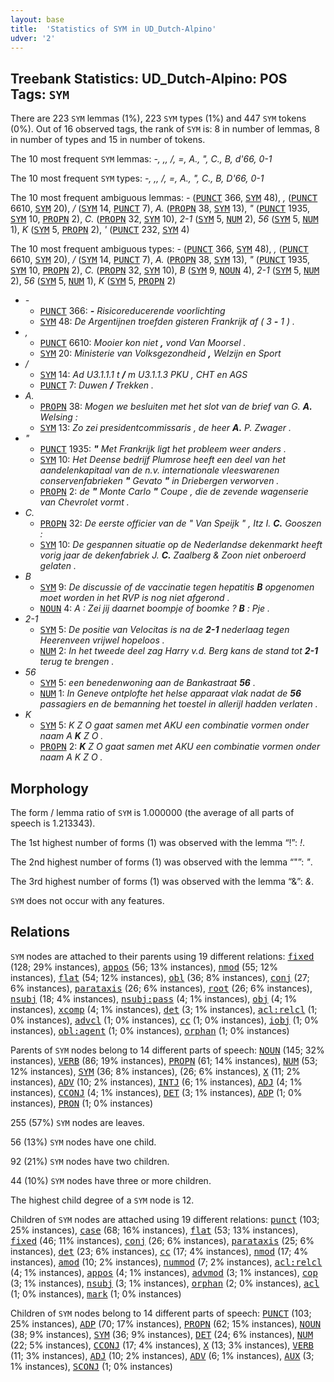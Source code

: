 ```yaml
---
layout: base
title:  'Statistics of SYM in UD_Dutch-Alpino'
udver: '2'
---
```


## Treebank Statistics: UD_Dutch-Alpino: POS Tags: `SYM`

There are 223 `SYM` lemmas (1%), 223 `SYM` types (1%) and 447 `SYM` tokens (0%).
Out of 16 observed tags, the rank of `SYM` is: 8 in number of lemmas, 8 in number of types and 15 in number of tokens.

The 10 most frequent `SYM` lemmas: <em>-, ,, /, =, A., ", C., B, d'66, 0-1</em>

The 10 most frequent `SYM` types:  <em>-, ,, /, =, A., ", C., B, D'66, 0-1</em>

The 10 most frequent ambiguous lemmas: <em>-</em> (<tt><a href="nl_alpino-pos-PUNCT.html">PUNCT</a></tt> 366, <tt><a href="nl_alpino-pos-SYM.html">SYM</a></tt> 48), <em>,</em> (<tt><a href="nl_alpino-pos-PUNCT.html">PUNCT</a></tt> 6610, <tt><a href="nl_alpino-pos-SYM.html">SYM</a></tt> 20), <em>/</em> (<tt><a href="nl_alpino-pos-SYM.html">SYM</a></tt> 14, <tt><a href="nl_alpino-pos-PUNCT.html">PUNCT</a></tt> 7), <em>A.</em> (<tt><a href="nl_alpino-pos-PROPN.html">PROPN</a></tt> 38, <tt><a href="nl_alpino-pos-SYM.html">SYM</a></tt> 13), <em>"</em> (<tt><a href="nl_alpino-pos-PUNCT.html">PUNCT</a></tt> 1935, <tt><a href="nl_alpino-pos-SYM.html">SYM</a></tt> 10, <tt><a href="nl_alpino-pos-PROPN.html">PROPN</a></tt> 2), <em>C.</em> (<tt><a href="nl_alpino-pos-PROPN.html">PROPN</a></tt> 32, <tt><a href="nl_alpino-pos-SYM.html">SYM</a></tt> 10), <em>2-1</em> (<tt><a href="nl_alpino-pos-SYM.html">SYM</a></tt> 5, <tt><a href="nl_alpino-pos-NUM.html">NUM</a></tt> 2), <em>56</em> (<tt><a href="nl_alpino-pos-SYM.html">SYM</a></tt> 5, <tt><a href="nl_alpino-pos-NUM.html">NUM</a></tt> 1), <em>K</em> (<tt><a href="nl_alpino-pos-SYM.html">SYM</a></tt> 5, <tt><a href="nl_alpino-pos-PROPN.html">PROPN</a></tt> 2), <em>'</em> (<tt><a href="nl_alpino-pos-PUNCT.html">PUNCT</a></tt> 232, <tt><a href="nl_alpino-pos-SYM.html">SYM</a></tt> 4)

The 10 most frequent ambiguous types:  <em>-</em> (<tt><a href="nl_alpino-pos-PUNCT.html">PUNCT</a></tt> 366, <tt><a href="nl_alpino-pos-SYM.html">SYM</a></tt> 48), <em>,</em> (<tt><a href="nl_alpino-pos-PUNCT.html">PUNCT</a></tt> 6610, <tt><a href="nl_alpino-pos-SYM.html">SYM</a></tt> 20), <em>/</em> (<tt><a href="nl_alpino-pos-SYM.html">SYM</a></tt> 14, <tt><a href="nl_alpino-pos-PUNCT.html">PUNCT</a></tt> 7), <em>A.</em> (<tt><a href="nl_alpino-pos-PROPN.html">PROPN</a></tt> 38, <tt><a href="nl_alpino-pos-SYM.html">SYM</a></tt> 13), <em>"</em> (<tt><a href="nl_alpino-pos-PUNCT.html">PUNCT</a></tt> 1935, <tt><a href="nl_alpino-pos-SYM.html">SYM</a></tt> 10, <tt><a href="nl_alpino-pos-PROPN.html">PROPN</a></tt> 2), <em>C.</em> (<tt><a href="nl_alpino-pos-PROPN.html">PROPN</a></tt> 32, <tt><a href="nl_alpino-pos-SYM.html">SYM</a></tt> 10), <em>B</em> (<tt><a href="nl_alpino-pos-SYM.html">SYM</a></tt> 9, <tt><a href="nl_alpino-pos-NOUN.html">NOUN</a></tt> 4), <em>2-1</em> (<tt><a href="nl_alpino-pos-SYM.html">SYM</a></tt> 5, <tt><a href="nl_alpino-pos-NUM.html">NUM</a></tt> 2), <em>56</em> (<tt><a href="nl_alpino-pos-SYM.html">SYM</a></tt> 5, <tt><a href="nl_alpino-pos-NUM.html">NUM</a></tt> 1), <em>K</em> (<tt><a href="nl_alpino-pos-SYM.html">SYM</a></tt> 5, <tt><a href="nl_alpino-pos-PROPN.html">PROPN</a></tt> 2)


* <em>-</em>
  * <tt><a href="nl_alpino-pos-PUNCT.html">PUNCT</a></tt> 366: <em><b>-</b> Risicoreducerende voorlichting</em>
  * <tt><a href="nl_alpino-pos-SYM.html">SYM</a></tt> 48: <em>De Argentijnen troefden gisteren Frankrijk af ( 3 <b>-</b> 1 ) .</em>
* <em>,</em>
  * <tt><a href="nl_alpino-pos-PUNCT.html">PUNCT</a></tt> 6610: <em>Mooier kon niet <b>,</b> vond Van Moorsel .</em>
  * <tt><a href="nl_alpino-pos-SYM.html">SYM</a></tt> 20: <em>Ministerie van Volksgezondheid <b>,</b> Welzijn en Sport</em>
* <em>/</em>
  * <tt><a href="nl_alpino-pos-SYM.html">SYM</a></tt> 14: <em>Ad U3.1.1.1 t <b>/</b> m U3.1.1.3 PKU , CHT en AGS</em>
  * <tt><a href="nl_alpino-pos-PUNCT.html">PUNCT</a></tt> 7: <em>Duwen <b>/</b> Trekken .</em>
* <em>A.</em>
  * <tt><a href="nl_alpino-pos-PROPN.html">PROPN</a></tt> 38: <em>Mogen we besluiten met het slot van de brief van G. <b>A.</b> Welsing :</em>
  * <tt><a href="nl_alpino-pos-SYM.html">SYM</a></tt> 13: <em>Zo zei presidentcommissaris , de heer <b>A.</b> P. Zwager .</em>
* <em>"</em>
  * <tt><a href="nl_alpino-pos-PUNCT.html">PUNCT</a></tt> 1935: <em><b>"</b> Met Frankrijk ligt het probleem weer anders .</em>
  * <tt><a href="nl_alpino-pos-SYM.html">SYM</a></tt> 10: <em>Het Deense bedrijf Plumrose heeft een deel van het aandelenkapitaal van de n.v. internationale vleeswarenen conservenfabrieken <b>"</b> Gevato <b>"</b> in Driebergen verworven .</em>
  * <tt><a href="nl_alpino-pos-PROPN.html">PROPN</a></tt> 2: <em>de <b>"</b> Monte Carlo <b>"</b> Coupe , die de zevende wagenserie van Chevrolet vormt .</em>
* <em>C.</em>
  * <tt><a href="nl_alpino-pos-PROPN.html">PROPN</a></tt> 32: <em>De eerste officier van de " Van Speijk " , Itz I. <b>C.</b> Gooszen :</em>
  * <tt><a href="nl_alpino-pos-SYM.html">SYM</a></tt> 10: <em>De gespannen situatie op de Nederlandse dekenmarkt heeft vorig jaar de dekenfabriek J. <b>C.</b> Zaalberg & Zoon niet onberoerd gelaten .</em>
* <em>B</em>
  * <tt><a href="nl_alpino-pos-SYM.html">SYM</a></tt> 9: <em>De discussie of de vaccinatie tegen hepatitis <b>B</b> opgenomen moet worden in het RVP is nog niet afgerond .</em>
  * <tt><a href="nl_alpino-pos-NOUN.html">NOUN</a></tt> 4: <em>A : Zei jij daarnet boompje of boomke ? <b>B</b> : Pje .</em>
* <em>2-1</em>
  * <tt><a href="nl_alpino-pos-SYM.html">SYM</a></tt> 5: <em>De positie van Velocitas is na de <b>2-1</b> nederlaag tegen Heerenveen vrijwel hopeloos .</em>
  * <tt><a href="nl_alpino-pos-NUM.html">NUM</a></tt> 2: <em>In het tweede deel zag Harry v.d. Berg kans de stand tot <b>2-1</b> terug te brengen .</em>
* <em>56</em>
  * <tt><a href="nl_alpino-pos-SYM.html">SYM</a></tt> 5: <em>een benedenwoning aan de Bankastraat <b>56</b> .</em>
  * <tt><a href="nl_alpino-pos-NUM.html">NUM</a></tt> 1: <em>In Geneve ontplofte het helse apparaat vlak nadat de <b>56</b> passagiers en de bemanning het toestel in allerijl hadden verlaten .</em>
* <em>K</em>
  * <tt><a href="nl_alpino-pos-SYM.html">SYM</a></tt> 5: <em>K Z O gaat samen met AKU een combinatie vormen onder naam A <b>K</b> Z O .</em>
  * <tt><a href="nl_alpino-pos-PROPN.html">PROPN</a></tt> 2: <em><b>K</b> Z O gaat samen met AKU een combinatie vormen onder naam A K Z O .</em>

## Morphology

The form / lemma ratio of `SYM` is 1.000000 (the average of all parts of speech is 1.213343).

The 1st highest number of forms (1) was observed with the lemma “!”: <em>!</em>.

The 2nd highest number of forms (1) was observed with the lemma “"”: <em>"</em>.

The 3rd highest number of forms (1) was observed with the lemma “&”: <em>&</em>.

`SYM` does not occur with any features.


## Relations

`SYM` nodes are attached to their parents using 19 different relations: <tt><a href="nl_alpino-dep-fixed.html">fixed</a></tt> (128; 29% instances), <tt><a href="nl_alpino-dep-appos.html">appos</a></tt> (56; 13% instances), <tt><a href="nl_alpino-dep-nmod.html">nmod</a></tt> (55; 12% instances), <tt><a href="nl_alpino-dep-flat.html">flat</a></tt> (54; 12% instances), <tt><a href="nl_alpino-dep-obl.html">obl</a></tt> (36; 8% instances), <tt><a href="nl_alpino-dep-conj.html">conj</a></tt> (27; 6% instances), <tt><a href="nl_alpino-dep-parataxis.html">parataxis</a></tt> (26; 6% instances), <tt><a href="nl_alpino-dep-root.html">root</a></tt> (26; 6% instances), <tt><a href="nl_alpino-dep-nsubj.html">nsubj</a></tt> (18; 4% instances), <tt><a href="nl_alpino-dep-nsubj-pass.html">nsubj:pass</a></tt> (4; 1% instances), <tt><a href="nl_alpino-dep-obj.html">obj</a></tt> (4; 1% instances), <tt><a href="nl_alpino-dep-xcomp.html">xcomp</a></tt> (4; 1% instances), <tt><a href="nl_alpino-dep-det.html">det</a></tt> (3; 1% instances), <tt><a href="nl_alpino-dep-acl-relcl.html">acl:relcl</a></tt> (1; 0% instances), <tt><a href="nl_alpino-dep-advcl.html">advcl</a></tt> (1; 0% instances), <tt><a href="nl_alpino-dep-cc.html">cc</a></tt> (1; 0% instances), <tt><a href="nl_alpino-dep-iobj.html">iobj</a></tt> (1; 0% instances), <tt><a href="nl_alpino-dep-obl-agent.html">obl:agent</a></tt> (1; 0% instances), <tt><a href="nl_alpino-dep-orphan.html">orphan</a></tt> (1; 0% instances)

Parents of `SYM` nodes belong to 14 different parts of speech: <tt><a href="nl_alpino-pos-NOUN.html">NOUN</a></tt> (145; 32% instances), <tt><a href="nl_alpino-pos-VERB.html">VERB</a></tt> (86; 19% instances), <tt><a href="nl_alpino-pos-PROPN.html">PROPN</a></tt> (61; 14% instances), <tt><a href="nl_alpino-pos-NUM.html">NUM</a></tt> (53; 12% instances), <tt><a href="nl_alpino-pos-SYM.html">SYM</a></tt> (36; 8% instances),  (26; 6% instances), <tt><a href="nl_alpino-pos-X.html">X</a></tt> (11; 2% instances), <tt><a href="nl_alpino-pos-ADV.html">ADV</a></tt> (10; 2% instances), <tt><a href="nl_alpino-pos-INTJ.html">INTJ</a></tt> (6; 1% instances), <tt><a href="nl_alpino-pos-ADJ.html">ADJ</a></tt> (4; 1% instances), <tt><a href="nl_alpino-pos-CCONJ.html">CCONJ</a></tt> (4; 1% instances), <tt><a href="nl_alpino-pos-DET.html">DET</a></tt> (3; 1% instances), <tt><a href="nl_alpino-pos-ADP.html">ADP</a></tt> (1; 0% instances), <tt><a href="nl_alpino-pos-PRON.html">PRON</a></tt> (1; 0% instances)

255 (57%) `SYM` nodes are leaves.

56 (13%) `SYM` nodes have one child.

92 (21%) `SYM` nodes have two children.

44 (10%) `SYM` nodes have three or more children.

The highest child degree of a `SYM` node is 12.

Children of `SYM` nodes are attached using 19 different relations: <tt><a href="nl_alpino-dep-punct.html">punct</a></tt> (103; 25% instances), <tt><a href="nl_alpino-dep-case.html">case</a></tt> (68; 16% instances), <tt><a href="nl_alpino-dep-flat.html">flat</a></tt> (53; 13% instances), <tt><a href="nl_alpino-dep-fixed.html">fixed</a></tt> (46; 11% instances), <tt><a href="nl_alpino-dep-conj.html">conj</a></tt> (26; 6% instances), <tt><a href="nl_alpino-dep-parataxis.html">parataxis</a></tt> (25; 6% instances), <tt><a href="nl_alpino-dep-det.html">det</a></tt> (23; 6% instances), <tt><a href="nl_alpino-dep-cc.html">cc</a></tt> (17; 4% instances), <tt><a href="nl_alpino-dep-nmod.html">nmod</a></tt> (17; 4% instances), <tt><a href="nl_alpino-dep-amod.html">amod</a></tt> (10; 2% instances), <tt><a href="nl_alpino-dep-nummod.html">nummod</a></tt> (7; 2% instances), <tt><a href="nl_alpino-dep-acl-relcl.html">acl:relcl</a></tt> (4; 1% instances), <tt><a href="nl_alpino-dep-appos.html">appos</a></tt> (4; 1% instances), <tt><a href="nl_alpino-dep-advmod.html">advmod</a></tt> (3; 1% instances), <tt><a href="nl_alpino-dep-cop.html">cop</a></tt> (3; 1% instances), <tt><a href="nl_alpino-dep-nsubj.html">nsubj</a></tt> (3; 1% instances), <tt><a href="nl_alpino-dep-orphan.html">orphan</a></tt> (2; 0% instances), <tt><a href="nl_alpino-dep-acl.html">acl</a></tt> (1; 0% instances), <tt><a href="nl_alpino-dep-mark.html">mark</a></tt> (1; 0% instances)

Children of `SYM` nodes belong to 14 different parts of speech: <tt><a href="nl_alpino-pos-PUNCT.html">PUNCT</a></tt> (103; 25% instances), <tt><a href="nl_alpino-pos-ADP.html">ADP</a></tt> (70; 17% instances), <tt><a href="nl_alpino-pos-PROPN.html">PROPN</a></tt> (62; 15% instances), <tt><a href="nl_alpino-pos-NOUN.html">NOUN</a></tt> (38; 9% instances), <tt><a href="nl_alpino-pos-SYM.html">SYM</a></tt> (36; 9% instances), <tt><a href="nl_alpino-pos-DET.html">DET</a></tt> (24; 6% instances), <tt><a href="nl_alpino-pos-NUM.html">NUM</a></tt> (22; 5% instances), <tt><a href="nl_alpino-pos-CCONJ.html">CCONJ</a></tt> (17; 4% instances), <tt><a href="nl_alpino-pos-X.html">X</a></tt> (13; 3% instances), <tt><a href="nl_alpino-pos-VERB.html">VERB</a></tt> (11; 3% instances), <tt><a href="nl_alpino-pos-ADJ.html">ADJ</a></tt> (10; 2% instances), <tt><a href="nl_alpino-pos-ADV.html">ADV</a></tt> (6; 1% instances), <tt><a href="nl_alpino-pos-AUX.html">AUX</a></tt> (3; 1% instances), <tt><a href="nl_alpino-pos-SCONJ.html">SCONJ</a></tt> (1; 0% instances)

